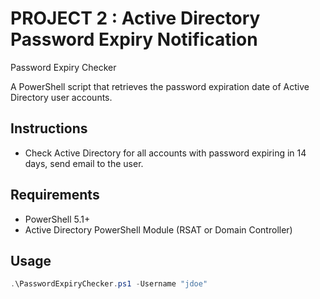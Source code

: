 # PROJECT 2 : Active Directory Password Expiry Notification

Password Expiry Checker 

A PowerShell script that retrieves the password expiration date of Active Directory user accounts.

## Instructions
- Check Active Directory for all accounts with password expiring in 14 days, send email to the user.

## Requirements
- PowerShell 5.1+
- Active Directory PowerShell Module (RSAT or Domain Controller)

## Usage

```powershell
.\PasswordExpiryChecker.ps1 -Username "jdoe"
